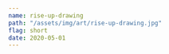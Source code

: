 ```yaml
---
name: rise-up-drawing
path: "/assets/img/art/rise-up-drawing.jpg"
flag: short
date: 2020-05-01
---
```

